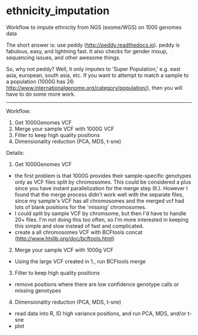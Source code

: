 # ethnicity_imputation
Workflow to impute ethnicity from NGS (exome/WGS) on 1000 genomes data

The short answer is: use peddy (http://peddy.readthedocs.io). peddy is fabulous, easy, and lightning fast. It also checks for gender mixup, sequencing issues, and other awesome things. 

So, why not peddy? Well, it only imputes to 'Super Population,' e.g. east asia, european, south asia, etc. If you want to attempt to match a sample to a population (1000G has 26: http://www.internationalgenome.org/category/population/), then you will have to do some more work. 

---------------------------
Workflow:

1. Get 1000Genomes VCF
2. Merge your sample VCF with 1000G VCF
3. Filter to keep high quality positions
4. Dimensionality reduction (PCA, MDS, t-sne)

Details:

1. Get 1000Genomes VCF
  * the first problem is that 1000G provides their sample-specific genotypes only as VCF files split by chromosomes. This could be considered a plus since you have instant parallelization for the merge step (II.). However I found that the merge process didn't work well with the separate files, since my sample's VCF has all chromosomes and the merged vcf had lots of blank positions for the 'missing' chromosomes.
  * I could split by sample VCF by chromsome, but then I'd have to handle 20+ files. I'm not doing this too often, so I'm more interested in keeping this simple and slow instead of fast and complicated. 
  * create a all chromosomes VCF with BCFtools concat (http://www.htslib.org/doc/bcftools.html)
2. Merge your sample VCF with 1000g VCF
  * Using the large VCF created in 1., run BCFtools merge
3. Filter to keep high quality positions
  * remove positions where there are low confidence genotype calls or missing genotypes
4. Dimensionality reduction (PCA, MDS, t-sne)
  * read data into R, ID high variance positions, and run PCA, MDS, and/or t-sne
  * plot
